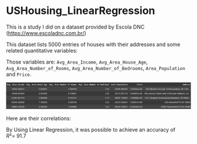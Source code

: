 # USHousing_LinearRegression
This is a study I did on a dataset provided by Escola DNC (https://www.escoladnc.com.br/)

This dataset lists 5000 entries of houses with their addresses and some related quantitative variables:

Those variables are: ```Avg_Area_Income```,	```Avg_Area_House_Age```,	```Avg_Area_Number_of_Rooms```,	```Avg_Area_Number_of_Bedrooms```,	```Area_Population``` and	```Price```.

![](images/head().png)

Here are their correlations:

By Using Linear Regression, it was possible to achieve an accuracy of $R² = ~91.7%$

